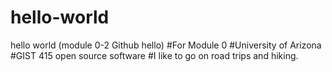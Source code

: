 # hello-world
hello world (module 0-2 Github hello)
#For Module 0
#University of Arizona
#GIST 415 open source software
#I like to go on road trips and hiking.
